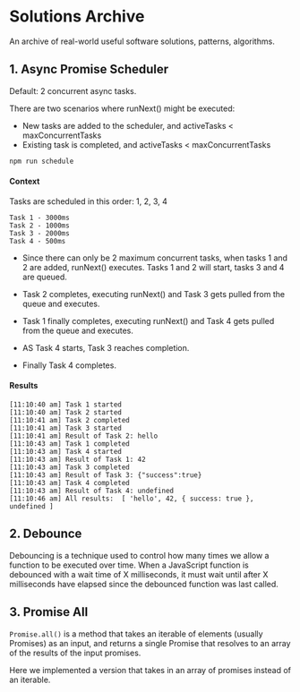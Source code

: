 # Solutions Archive

An archive of real-world useful software solutions, patterns, algorithms.

## 1. Async Promise Scheduler

Default: 2 concurrent async tasks.

There are two scenarios where runNext() might be executed:

- New tasks are added to the scheduler, and activeTasks < maxConcurrentTasks
- Existing task is completed, and activeTasks < maxConcurrentTasks

```bash
npm run schedule
```

#### Context

Tasks are scheduled in this order: 1, 2, 3, 4

```
Task 1 - 3000ms
Task 2 - 1000ms
Task 3 - 2000ms
Task 4 - 500ms
```

- Since there can only be 2 maximum concurrent tasks, when tasks 1 and 2 are added, runNext() executes. Tasks 1 and 2 will start, tasks 3 and 4 are queued.

- Task 2 completes, executing runNext() and Task 3 gets pulled from the queue and executes.

- Task 1 finally completes, executing runNext() and Task 4 gets pulled from the queue and executes.

- AS Task 4 starts, Task 3 reaches completion.

- Finally Task 4 completes.

#### Results

```
[11:10:40 am] Task 1 started
[11:10:40 am] Task 2 started
[11:10:41 am] Task 2 completed
[11:10:41 am] Task 3 started
[11:10:41 am] Result of Task 2: hello
[11:10:43 am] Task 1 completed
[11:10:43 am] Task 4 started
[11:10:43 am] Result of Task 1: 42
[11:10:43 am] Task 3 completed
[11:10:43 am] Result of Task 3: {"success":true}
[11:10:43 am] Task 4 completed
[11:10:43 am] Result of Task 4: undefined
[11:10:46 am] All results:  [ 'hello', 42, { success: true }, undefined ]
```

## 2. Debounce

Debouncing is a technique used to control how many times we allow a function to be executed over time. When a JavaScript function is debounced with a wait time of X milliseconds, it must wait until after X milliseconds have elapsed since the debounced function was last called.

## 3. Promise All

`Promise.all()` is a method that takes an iterable of elements (usually Promises) as an input, and returns a single Promise that resolves to an array of the results of the input promises.

Here we implemented a version that takes in an array of promises instead of an iterable.
